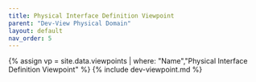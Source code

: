 ```yaml
---
title: Physical Interface Definition Viewpoint
parent: "Dev-View Physical Domain"
layout: default
nav_order: 5
---
```

{% assign vp = site.data.viewpoints | where: "Name","Physical Interface Definition Viewpoint" %}
{% include dev-viewpoint.md %}